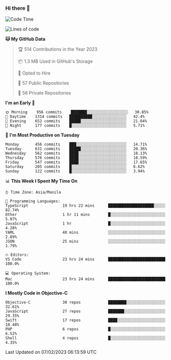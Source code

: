 ### Hi there 👋

<!--START_SECTION:waka-->
![Code Time](http://img.shields.io/badge/Code%20Time-3%2C607%20hrs%2017%20mins-blue)

![Lines of code](https://img.shields.io/badge/From%20Hello%20World%20I%27ve%20Written-2%20Million%20lines%20of%20code-blue)

**🐱 My GitHub Data** 

> 🏆 514 Contributions in the Year 2023
 > 
> 📦 1.3 MB Used in GitHub's Storage 
 > 
> 💼 Opted to Hire
 > 
> 📜 57 Public Repositories 
 > 
> 🔑 56 Private Repositories  
 > 
**I'm an Early 🐤** 

```text
🌞 Morning    956 commits    ███████░░░░░░░░░░░░░░░░░░   30.85% 
🌆 Daytime    1314 commits   ██████████░░░░░░░░░░░░░░░   42.4% 
🌃 Evening    652 commits    █████░░░░░░░░░░░░░░░░░░░░   21.04% 
🌙 Night      177 commits    █░░░░░░░░░░░░░░░░░░░░░░░░   5.71%

```
📅 **I'm Most Productive on Tuesday** 

```text
Monday       456 commits    ███░░░░░░░░░░░░░░░░░░░░░░   14.71% 
Tuesday      631 commits    █████░░░░░░░░░░░░░░░░░░░░   20.36% 
Wednesday    562 commits    ████░░░░░░░░░░░░░░░░░░░░░   18.13% 
Thursday     576 commits    ████░░░░░░░░░░░░░░░░░░░░░   18.59% 
Friday       547 commits    ████░░░░░░░░░░░░░░░░░░░░░   17.65% 
Saturday     205 commits    █░░░░░░░░░░░░░░░░░░░░░░░░   6.62% 
Sunday       122 commits    █░░░░░░░░░░░░░░░░░░░░░░░░   3.94%

```


📊 **This Week I Spent My Time On** 

```text
⌚︎ Time Zone: Asia/Manila

💬 Programming Languages: 
TypeScript               19 hrs 22 mins      ████████████████████░░░░░   82.74% 
Other                    1 hr 11 mins        █░░░░░░░░░░░░░░░░░░░░░░░░   5.07% 
JavaScript               1 hr                █░░░░░░░░░░░░░░░░░░░░░░░░   4.28% 
YAML                     40 mins             ░░░░░░░░░░░░░░░░░░░░░░░░░   2.89% 
JSON                     25 mins             ░░░░░░░░░░░░░░░░░░░░░░░░░   1.79%

🔥 Editors: 
VS Code                  23 hrs 24 mins      █████████████████████████   100.0%

💻 Operating System: 
Mac                      23 hrs 24 mins      █████████████████████████   100.0%

```

**I Mostly Code in Objective-C** 

```text
Objective-C              30 repos            ████████░░░░░░░░░░░░░░░░░   32.61% 
JavaScript               27 repos            ███████░░░░░░░░░░░░░░░░░░   29.35% 
Swift                    17 repos            ████░░░░░░░░░░░░░░░░░░░░░   18.48% 
PHP                      6 repos             █░░░░░░░░░░░░░░░░░░░░░░░░   6.52% 
Shell                    4 repos             █░░░░░░░░░░░░░░░░░░░░░░░░   4.35%

```



 Last Updated on 07/02/2023 06:13:59 UTC
<!--END_SECTION:waka-->


<!--
**rad182/rad182** is a ✨ _special_ ✨ repository because its `README.md` (this file) appears on your GitHub profile.

Here are some ideas to get you started:

- 🔭 I’m currently working on ...
- 🌱 I’m currently learning ...
- 👯 I’m looking to collaborate on ...
- 🤔 I’m looking for help with ...
- 💬 Ask me about ...
- 📫 How to reach me: ...
- 😄 Pronouns: ...
- ⚡ Fun fact: ...
-->
